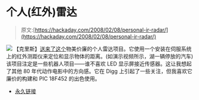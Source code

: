 # 个人(红外)雷达

> 原文:[https://hackaday.com/2008/02/08/personal-ir-radar/](https://hackaday.com/2008/02/08/personal-ir-radar/)

![](../Images/8e866ce86a9b6d59bb0a2d2b78f97bdf.png)
【克里斯】[送来了这个](http://www.pyroelectro.com/projects/ir_radar/index.html)物美价廉的个人雷达项目。它使用一个安装在伺服系统上的红外测距仪来定位和显示物体的距离。(如演示视频所示，湖一辆停放的汽车)该项目注定是一些机器人项目——谁不喜欢 LED 显示屏接近传感器。这让我想起了其他 80 年代动作电影中的方向感。它在 Digg 上引起了一些关注，但我喜欢它廉价的构建和 PIC 18F452 的出色使用。

*   [永久链接](http://www.pyroelectro.com/projects/ir_radar/index.html)